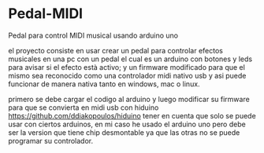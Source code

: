 # Pedal-MIDI
Pedal para control MIDI musical usando arduino uno


el proyecto consiste en usar crear un pedal para controlar efectos musicales en una pc con un pedal el cual es un arduino con botones y leds para avisar si el efecto està activo; y un firmware modificado para que el mismo sea reconocido como una controlador midi nativo usb y asi puede funcionar de manera nativa tanto en windows, mac o linux.

primero se debe cargar el codigo al arduino y luego modificar su firmware para que se convierta en midi usb con hiduino https://github.com/ddiakopoulos/hiduino
tener en cuenta que solo se puede usar con ciertos arduinos, en mi caso he usado el arduino uno pero debe ser la version que tiene chip desmontable ya que las otras no se puede programar su controlador.
